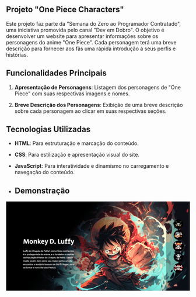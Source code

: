 ## Projeto "One Piece Characters"

Este projeto faz parte da "Semana do Zero ao Programador Contratado", uma iniciativa promovida pelo canal "Dev em Dobro". O objetivo é desenvolver um website para apresentar informações sobre os personagens do anime "One Piece". Cada personagem terá uma breve descrição para fornecer aos fãs uma rápida introdução a seus perfis e histórias.

## Funcionalidades Principais

1. **Apresentação de Personagens**: Listagem dos personagens de "One Piece" com suas respectivas imagens e nomes.
   
2. **Breve Descrição dos Personagens**: Exibição de uma breve descrição sobre cada personagem ao clicar em suas respectivas seções.

## Tecnologias Utilizadas

- **HTML**: Para estruturação e marcação do conteúdo.
- **CSS**: Para estilização e apresentação visual do site.
- **JavaScript**: Para interatividade e dinamismo no carregamento e navegação do conteúdo.

- ## Demonstração

![Demonstração](demo.gif)
